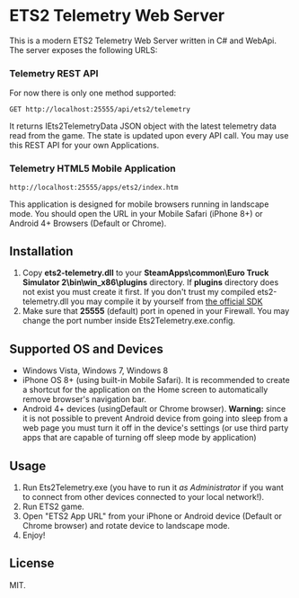 # ETS2 Telemetry Web Server

This is a modern ETS2 Telemetry Web Server written in C# and WebApi. The server exposes the following URLS:

### Telemetry REST API

For now there is only one method supported:
    
    GET http://localhost:25555/api/ets2/telemetry

It returns IEts2TelemetryData JSON object with the latest telemetry data read from the game. The state is updated upon every API call. You may use this REST API for your own Applications. 

### Telemetry HTML5 Mobile Application
    http://localhost:25555/apps/ets2/index.htm

This application is designed for mobile browsers running in landscape mode. You should open the URL in your Mobile Safari (iPhone 8+) or Android 4+ Browsers (Default or Chrome).  

## Installation

1. Copy **ets2-telemetry.dll** to your **SteamApps\common\Euro Truck Simulator 2\bin\win_x86\plugins** directory. If **plugins** directory does not exist you must create it first. If you don't trust my compiled ets2-telemetry.dll you may compile it by yourself from [the official SDK](https://github.com/nlhans/ets2-sdk-plugin)
2. Make sure that **25555** (default) port in opened in your Firewall. You may change the port number inside Ets2Telemetry.exe.config. 

## Supported OS and Devices

- Windows Vista, Windows 7, Windows 8
- iPhone OS 8+ (using built-in Mobile Safari). It is recommended to create a shortcut for the application on the Home screen to automatically remove browser's navigation bar.
- Android 4+ devices (usingDefault or Chrome browser). **Warning:** since it is not possible to prevent Android device from going into sleep from a web page you must turn it off in the device's settings (or use third party apps that are capable of turning off sleep mode by application)

## Usage

1. Run Ets2Telemetry.exe (you have to run it *as Administrator* if you want to connect from other devices connected to your local network!). 
2. Run ETS2 game.
3. Open "ETS2 App URL" from your iPhone or Android device (Default or Chrome browser) and rotate device to landscape mode.
4. Enjoy!

## License

MIT.